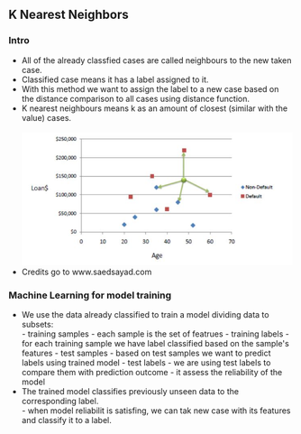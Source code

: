 <h2>K Nearest Neighbors</h2>

<h3>Intro</h3>
<ul>
  <li>All of the already classfied cases are called neighbours to the new taken case.</li>
  <li>Classified case means it has a label assigned to it.</li>
  <li>With this method we want to assign the label to a new case based on the distance comparison to all cases using distance function.</li>
  <li>K nearest neighbours means k as an amount of closest (similar with the value) cases.</li>
  <br>
  <img src="images/chart.JPG">
  <br>
  <li>Credits go to www.saedsayad.com</li>
</ul>

<h3>Machine Learning for model training</h3>
<ul>
  <li>We use the data already classified to train a model dividing data to subsets:
    <br>
    - training samples - each sample is the set of featrues
    - training labels - for each training sample we have label classified based on the sample's features
    - test samples - based on test samples we want to predict labels using trained model 
    - test labels - we are using test labels to compare them with prediction outcome - it assess the reliability of the model
  </li>
  <li>The trained model classifies previously unseen data to the corresponding label.
    <br>
    - when model reliabilit is satisfing, we can tak new case with its features and classify it to a label.
  </li>
</ul>




